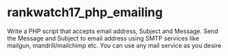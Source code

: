 # rankwatch17_php_emailing
Write a PHP script that accepts email address, Subject and Message. Send the Message and Subject to email address using SMTP services like mailgun, mandrill/mailchimp etc. You can use any mail service as you desire
